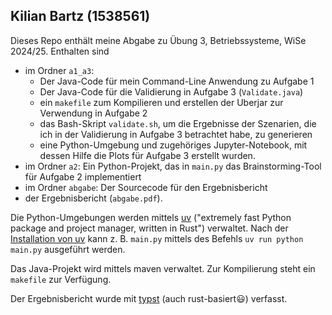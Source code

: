 Kilian Bartz (1538561)
--------------------
Dieses Repo enthält meine Abgabe zu Übung 3, Betriebssysteme, WiSe 2024/25. Enthalten sind

- im Ordner `a1_a3`: 
  - Der Java-Code für mein Command-Line Anwendung zu Aufgabe 1
  - Der Java-Code für die Validierung in Aufgabe 3 (`Validate.java`)
  - ein `makefile` zum Kompilieren und erstellen der Uberjar zur Verwendung in Aufgabe 2
  - das Bash-Skript `validate.sh`, um die Ergebnisse der Szenarien, die ich in der Validierung in Aufgabe 3 betrachtet habe, zu generieren
  - eine Python-Umgebung und zugehöriges Jupyter-Notebook, mit dessen Hilfe die Plots für Aufgabe 3 erstellt wurden.
- im Ordner `a2`: Ein Python-Projekt, das in `main.py` das Brainstorming-Tool für Aufgabe 2 implementiert
- im Ordner `abgabe`: Der Sourcecode für den Ergebnisbericht
- der Ergebnisbericht (`abgabe.pdf`).

Die Python-Umgebungen werden mittels [uv](https://docs.astral.sh/uv/) ("extremely fast Python package and project manager, written in Rust") verwaltet. Nach der [Installation von uv](https://docs.astral.sh/uv/getting-started/installation/) kann z. B. `main.py` mittels des Befehls `uv run python main.py` ausgeführt werden.

Das Java-Projekt wird mittels maven verwaltet. Zur Kompilierung steht ein `makefile` zur Verfügung.

Der Ergebnisbericht wurde mit [typst](https://typst.app/) (auch rust-basiert😃) verfasst.
